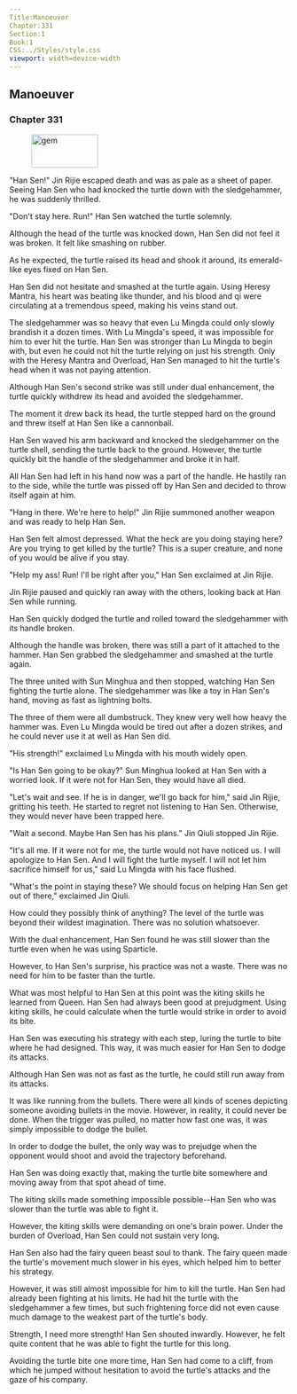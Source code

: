 ```yaml
---
Title:Manoeuver 
Chapter:331 
Section:1 
Book:1 
CSS:../Styles/style.css 
viewport: width=device-width
---
```

  
## Manoeuver
### Chapter 331
  
<figure>
	<img src="../Images/gem.gif" alt="gem" id="gem" width="120" height="60" />
</figure>
  

  
"Han Sen!" Jin Rijie escaped death and was as pale as a sheet of paper. Seeing Han Sen who had knocked the turtle down with the sledgehammer, he was suddenly thrilled.

"Don't stay here. Run!" Han Sen watched the turtle solemnly.

Although the head of the turtle was knocked down, Han Sen did not feel it was broken. It felt like smashing on rubber.

As he expected, the turtle raised its head and shook it around, its emerald-like eyes fixed on Han Sen.

Han Sen did not hesitate and smashed at the turtle again. Using Heresy Mantra, his heart was beating like thunder, and his blood and qi were circulating at a tremendous speed, making his veins stand out.

The sledgehammer was so heavy that even Lu Mingda could only slowly brandish it a dozen times. With Lu Mingda's speed, it was impossible for him to ever hit the turtle. Han Sen was stronger than Lu Mingda to begin with, but even he could not hit the turtle relying on just his strength. Only with the Heresy Mantra and Overload, Han Sen managed to hit the turtle's head when it was not paying attention.

Although Han Sen's second strike was still under dual enhancement, the turtle quickly withdrew its head and avoided the sledgehammer.

The moment it drew back its head, the turtle stepped hard on the ground and threw itself at Han Sen like a cannonball.

Han Sen waved his arm backward and knocked the sledgehammer on the turtle shell, sending the turtle back to the ground. However, the turtle quickly bit the handle of the sledgehammer and broke it in half.

All Han Sen had left in his hand now was a part of the handle. He hastily ran to the side, while the turtle was pissed off by Han Sen and decided to throw itself again at him.

"Hang in there. We're here to help!" Jin Rijie summoned another weapon and was ready to help Han Sen.

Han Sen felt almost depressed. What the heck are you doing staying here? Are you trying to get killed by the turtle? This is a super creature, and none of you would be alive if you stay.

"Help my ass! Run! I'll be right after you," Han Sen exclaimed at Jin Rijie.

Jin Rijie paused and quickly ran away with the others, looking back at Han Sen while running.

Han Sen quickly dodged the turtle and rolled toward the sledgehammer with its handle broken.

Although the handle was broken, there was still a part of it attached to the hammer. Han Sen grabbed the sledgehammer and smashed at the turtle again.

The three united with Sun Minghua and then stopped, watching Han Sen fighting the turtle alone. The sledgehammer was like a toy in Han Sen's hand, moving as fast as lightning bolts.

The three of them were all dumbstruck. They knew very well how heavy the hammer was. Even Lu Mingda would be tired out after a dozen strikes, and he could never use it at well as Han Sen did.

"His strength!" exclaimed Lu Mingda with his mouth widely open.

"Is Han Sen going to be okay?" Sun Minghua looked at Han Sen with a worried look. If it were not for Han Sen, they would have all died.

"Let's wait and see. If he is in danger, we'll go back for him," said Jin Rijie, gritting his teeth. He started to regret not listening to Han Sen. Otherwise, they would never have been trapped here.

"Wait a second. Maybe Han Sen has his plans." Jin Qiuli stopped Jin Rijie.

"It's all me. If it were not for me, the turtle would not have noticed us. I will apologize to Han Sen. And I will fight the turtle myself. I will not let him sacrifice himself for us," said Lu Mingda with his face flushed.

"What's the point in staying these? We should focus on helping Han Sen get out of there," exclaimed Jin Qiuli.

How could they possibly think of anything? The level of the turtle was beyond their wildest imagination. There was no solution whatsoever.

With the dual enhancement, Han Sen found he was still slower than the turtle even when he was using Sparticle.

However, to Han Sen's surprise, his practice was not a waste. There was no need for him to be faster than the turtle.

What was most helpful to Han Sen at this point was the kiting skills he learned from Queen. Han Sen had always been good at prejudgment. Using kiting skills, he could calculate when the turtle would strike in order to avoid its bite.

Han Sen was executing his strategy with each step, luring the turtle to bite where he had designed. This way, it was much easier for Han Sen to dodge its attacks.

Although Han Sen was not as fast as the turtle, he could still run away from its attacks.

It was like running from the bullets. There were all kinds of scenes depicting someone avoiding bullets in the movie. However, in reality, it could never be done. When the trigger was pulled, no matter how fast one was, it was simply impossible to dodge the bullet.

In order to dodge the bullet, the only way was to prejudge when the opponent would shoot and avoid the trajectory beforehand.

Han Sen was doing exactly that, making the turtle bite somewhere and moving away from that spot ahead of time.

The kiting skills made something impossible possible--Han Sen who was slower than the turtle was able to fight it.

However, the kiting skills were demanding on one's brain power. Under the burden of Overload, Han Sen could not sustain very long.

Han Sen also had the fairy queen beast soul to thank. The fairy queen made the turtle's movement much slower in his eyes, which helped him to better his strategy.

However, it was still almost impossible for him to kill the turtle. Han Sen had already been fighting at his limits. He had hit the turtle with the sledgehammer a few times, but such frightening force did not even cause much damage to the weakest part of the turtle's body.

Strength, I need more strength! Han Sen shouted inwardly. However, he felt quite content that he was able to fight the turtle for this long.

Avoiding the turtle bite one more time, Han Sen had come to a cliff, from which he jumped without hesitation to avoid the turtle's attacks and the gaze of his company.